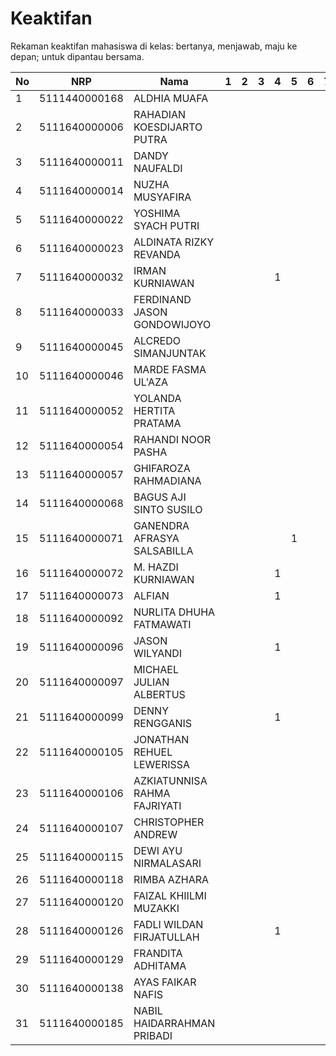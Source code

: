 # Keaktifan
Rekaman keaktifan mahasiswa di kelas: bertanya, menjawab, maju ke depan; untuk dipantau bersama.

| No | NRP           | Nama                         | 1 | 2 | 3 | 4 | 5 | 6 | 7 | 8 | 9 | 10 | 11 | 12 | 13 | 14 | 15 | 16 |
|----|---------------|------------------------------|---|---|---|---|---|---|---|---|---|----|----|----|----|----|----|----|
| 1  | 5111440000168 | ALDHIA MUAFA                 |   |   |   |   |   |   |   |   |   |    |    |    |    |    |    |    |
| 2  | 5111640000006 | RAHADIAN KOESDIJARTO PUTRA   |   |   |   |   |   |   |   |   |   |    |    |    |    |    |    |    |
| 3  | 5111640000011 | DANDY NAUFALDI               |   |   |   |   |   |   |   |   |   |    |    |    |    |    |    |    |
| 4  | 5111640000014 | NUZHA MUSYAFIRA              |   |   |   |   |   |   |   |   |   |    |    |    |    |    |    |    |
| 5  | 5111640000022 | YOSHIMA SYACH PUTRI          |   |   |   |   |   |   |   |   |   |    |    |    |    |    |    |    |
| 6  | 5111640000023 | ALDINATA RIZKY REVANDA       |   |   |   |   |   |   |   |   |   |    |    |    |    |    |    |    |
| 7  | 5111640000032 | IRMAN KURNIAWAN              |   |   |   | 1 |   |   |   |   |   |    |    |    |    |    |    |    |
| 8  | 5111640000033 | FERDINAND JASON GONDOWIJOYO  |   |   |   |   |   |   |   |   |   |    |    |    |    |    |    |    |
| 9  | 5111640000045 | ALCREDO SIMANJUNTAK          |   |   |   |   |   |   |   |   |   |    |    |    |    |    |    |    |
| 10 | 5111640000046 | MARDE FASMA UL'AZA           |   |   |   |   |   |   |   |   |   |    |    |    |    |    |    |    |
| 11 | 5111640000052 | YOLANDA HERTITA PRATAMA      |   |   |   |   |   |   |   |   |   |    |    |    |    |    |    |    |
| 12 | 5111640000054 | RAHANDI NOOR PASHA           |   |   |   |   |   |   |   |   |   |    |    |    |    |    |    |    |
| 13 | 5111640000057 | GHIFAROZA RAHMADIANA         |   |   |   |   |   |   |   |   |   |    |    |    |    |    |    |    |
| 14 | 5111640000068 | BAGUS AJI SINTO SUSILO       |   |   |   |   |   |   |   |   |   |    |    |    |    |    |    |    |
| 15 | 5111640000071 | GANENDRA AFRASYA SALSABILLA  |   |   |   |   | 1 |   |   |   |   |    |    |    |    |    |    |    |
| 16 | 5111640000072 | M. HAZDI KURNIAWAN           |   |   |   | 1 |   |   |   |   |   |    |    |    |    |    |    |    |
| 17 | 5111640000073 | ALFIAN                       |   |   |   | 1 |   |   |   |   |   |    |    |    |    |    |    |    |
| 18 | 5111640000092 | NURLITA DHUHA FATMAWATI      |   |   |   |   |   |   |   |   |   |    |    |    |    |    |    |    |
| 19 | 5111640000096 | JASON WILYANDI               |   |   |   | 1 |   |   |   |   |   |    |    |    |    |    |    |    |
| 20 | 5111640000097 | MICHAEL JULIAN ALBERTUS      |   |   |   |   |   |   |   |   |   |    |    |    |    |    |    |    |
| 21 | 5111640000099 | DENNY RENGGANIS              |   |   |   | 1 |   |   |   |   |   |    |    |    |    |    |    |    |
| 22 | 5111640000105 | JONATHAN REHUEL LEWERISSA    |   |   |   |   |   |   |   |   |   |    |    |    |    |    |    |    |
| 23 | 5111640000106 | AZKIATUNNISA RAHMA FAJRIYATI |   |   |   |   |   |   |   |   |   |    |    |    |    |    |    |    |
| 24 | 5111640000107 | CHRISTOPHER ANDREW           |   |   |   |   |   |   |   |   |   |    |    |    |    |    |    |    |
| 25 | 5111640000115 | DEWI AYU NIRMALASARI         |   |   |   |   |   |   |   |   |   |    |    |    |    |    |    |    |
| 26 | 5111640000118 | RIMBA AZHARA                 |   |   |   |   |   |   |   |   |   |    |    |    |    |    |    |    |
| 27 | 5111640000120 | FAIZAL KHIILMI MUZAKKI       |   |   |   |   |   |   |   |   |   |    |    |    |    |    |    |    |
| 28 | 5111640000126 | FADLI WILDAN FIRJATULLAH     |   |   |   | 1 |   |   |   |   |   |    |    |    |    |    |    |    |
| 29 | 5111640000129 | FRANDITA ADHITAMA            |   |   |   |   |   |   |   |   |   |    |    |    |    |    |    |    |
| 30 | 5111640000138 | AYAS FAIKAR NAFIS            |   |   |   |   |   |   |   |   |   |    |    |    |    |    |    |    |
| 31 | 5111640000185 | NABIL HAIDARRAHMAN PRIBADI   |   |   |   |   |   |   |   |   |   |    |    |    |    |    |    |    |
